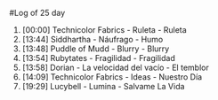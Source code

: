 #Log of 25 day

1. [00:00] Technicolor Fabrics - Ruleta - Ruleta
1. [13:44] Siddhartha - Náufrago - Humo
1. [13:48] Puddle of Mudd - Blurry - Blurry
1. [13:54] Rubytates - Fragilidad - Fragilidad
1. [13:58] Dorian - La velocidad del vacío - El temblor
1. [14:09] Technicolor Fabrics - Ideas - Nuestro Día
1. [19:29] Lucybell - Lumina - Salvame La Vida
